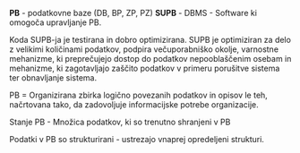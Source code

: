 **PB** - podatkovne baze (DB, BP, ZP, PZ) 
**SUPB** - DBMS - Software ki omogoča upravljanje PB.

Koda SUPB-ja je testirana in dobro optimizirana.
SUPB je optimiziran za delo z velikimi količinami podatkov, podpira večuporabniško okolje, varnostne mehanizme, ki preprečujejo dostop do podatkov nepooblaščenim osebam in mehanizme, ki zagotavljajo zaščito podatkov v primeru porušitve sistema ter obnavljanje sistema.

PB = Organizirana zbirka logično povezanih podatkov in opisov le teh, načrtovana tako, da zadovoljuje informacijske potrebe organizacije.

Stanje PB - Množica podatkov, ki so trenutno shranjeni v PB

Podatki v PB so strukturirani - ustrezajo vnaprej opredeljeni strukturi.